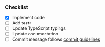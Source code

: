 <!--

Replace this comment with a description of what's being changed by this PR.

If this PR should close an issue, please add one of the magic keywords
(e.g. Fixes) followed by the issue number. For more info see:
https://help.github.com/articles/closing-issues-using-keywords/

-->

### Checklist

<!-- Potential tasks related to a new PR. Remove tasks that are not relevant -->

- [x] Implement code
- [ ] Add tests
- [ ] Update TypeScript typings
- [ ] Update documentation
- [ ] Commit message follows [commit guidelines](https://github.com/elastic/apm-agent-nodejs/blob/master/CONTRIBUTING.md#commit-message-guidelines)
